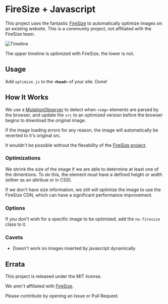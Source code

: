 # FireSize + Javascript

This project uses the fantastic [FireSize](http://firesize.com/) to automatically optimize images
on an existing website.  This is a community project, not affiliated with the FireSize team.

![Timeline](https://i.imgur.com/GCwIj4n.png)

The upper timeline is optimized with FireSize, the lower is not.

## Usage

Add `optimize.js` to the **`<head>`** of your site.  Done!

## How It Works

We use a [MutationObserver](https://developer.mozilla.org/en-US/docs/Web/API/MutationObserver)
to detect when `<img>` elements are parsed by the browser, and update the `src`
to an optimized version before the browser begins to download the original image.

If the image loading errors for any reason, the image will automatically be reverted to it's
original src.

It wouldn't be possible without the flexability of the [FireSize project](http://firesize.com/).

### Optimizations

We shrink the size of the image if we are able to determine at least one of the dimentions.
To do this, the element must have a defined height or width (either as an attribue or in CSS).

If we don't have size information, we still will optimize the image to use the FireSize CDN,
which can have a significant performance improvement.

### Options

If you don't wish for a specific image to be optimized, add the `no-firesize` class to it.

### Cavets

- Doesn't work on images inserted by javascript dynamically

## Errata

This project is released under the MIT license.

We aren't affiliated with [FireSize](http://firesize).

Please contribute by opening an Issue or Pull Request.
